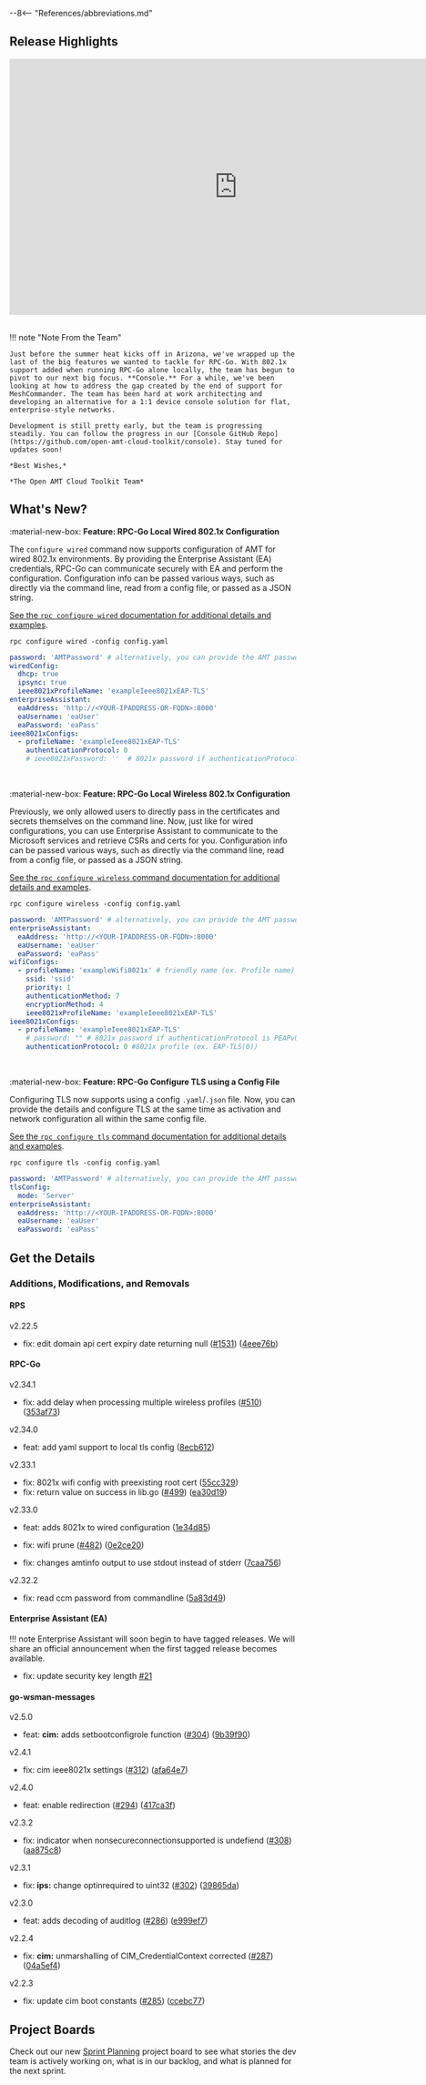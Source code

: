 --8<-- "References/abbreviations.md"
## Release Highlights

<div style="text-align:center">
  <iframe width="800" height="450" src="https://www.youtube.com/embed/ChVfBVJ_hRY?si=SWROOueZsDWX41uU" title="May 2024 Release Video" frameborder="0" allow="accelerometer; autoplay; clipboard-write; encrypted-media; gyroscope; picture-in-picture" allowfullscreen></iframe>
</div>
<br>

!!! note "Note From the Team"
    
    Just before the summer heat kicks off in Arizona, we've wrapped up the last of the big features we wanted to tackle for RPC-Go. With 802.1x support added when running RPC-Go alone locally, the team has begun to pivot to our next big focus. **Console.** For a while, we've been looking at how to address the gap created by the end of support for MeshCommander. The team has been hard at work architecting and developing an alternative for a 1:1 device console solution for flat, enterprise-style networks.

    Development is still pretty early, but the team is progressing steadily. You can follow the progress in our [Console GitHub Repo](https://github.com/open-amt-cloud-toolkit/console). Stay tuned for updates soon!
    
    *Best Wishes,* 

    *The Open AMT Cloud Toolkit Team*


## What's New?

:material-new-box: **Feature: RPC-Go Local Wired 802.1x Configuration**

The `configure wired` command now supports configuration of AMT for wired 802.1x environments. By providing the Enterprise Assistant (EA) credentials, RPC-Go can communicate securely with EA and perform the configuration. Configuration info can be passed various ways, such as directly via the command line, read from a config file, or passed as a JSON string.

[See the `rpc configure wired` documentation for additional details and examples](./Reference/RPC/commandsRPC.md#wired).

```
rpc configure wired -config config.yaml
```

```yaml title="config.yaml with 802.1x"
password: 'AMTPassword' # alternatively, you can provide the AMT password of the device in  the command line
wiredConfig:
  dhcp: true
  ipsync: true
  ieee8021xProfileName: 'exampleIeee8021xEAP-TLS'
enterpriseAssistant:
  eaAddress: 'http://<YOUR-IPADDRESS-OR-FQDN>:8000'
  eaUsername: 'eaUser'
  eaPassword: 'eaPass'
ieee8021xConfigs:
  - profileName: 'exampleIeee8021xEAP-TLS'
    authenticationProtocol: 0
    # ieee8021xPassword: ''  # 8021x password if authenticationProtocol is 2 (PEAPv0/EAP-MSCHAPv2)
```

<br>

:material-new-box: **Feature: RPC-Go Local Wireless 802.1x Configuration**

Previously, we only allowed users to directly pass in the certificates and secrets themselves on the command line. Now, just like for wired configurations, you can use Enterprise Assistant to communicate to the Microsoft services and retrieve CSRs and certs for you. Configuration info can be passed various ways, such as directly via the command line, read from a config file, or passed as a JSON string.

[See the `rpc configure wireless` command documentation for additional details and examples](./Reference/RPC/commandsRPC.md#wireless).

```
rpc configure wireless -config config.yaml
```

```yaml title="config.yaml with 802.1x"
password: 'AMTPassword' # alternatively, you can provide the AMT password of the device in  the command line
enterpriseAssistant:
  eaAddress: 'http://<YOUR-IPADDRESS-OR-FQDN>:8000'
  eaUsername: 'eaUser'
  eaPassword: 'eaPass'
wifiConfigs:
  - profileName: 'exampleWifi8021x' # friendly name (ex. Profile name)
    ssid: 'ssid'
    priority: 1
    authenticationMethod: 7
    encryptionMethod: 4
    ieee8021xProfileName: 'exampleIeee8021xEAP-TLS'
ieee8021xConfigs:
  - profileName: 'exampleIeee8021xEAP-TLS'
    # password: "" # 8021x password if authenticationProtocol is PEAPv0/EAP-MSCHAPv2(2)
    authenticationProtocol: 0 #8021x profile (ex. EAP-TLS(0))
```

<br>

:material-new-box: **Feature: RPC-Go Configure TLS using a Config File**

Configuring TLS now supports using a config `.yaml`/`.json` file. Now, you can provide the details and configure TLS at the same time as activation and network configuration all within the same config file.

[See the `rpc configure tls` command documentation for additional details and examples](./Reference/RPC/commandsRPC.md#tls).

```
rpc configure tls -config config.yaml
```

```yaml title="config.yaml"
password: 'AMTPassword' # alternatively, you can provide the AMT password of the device in  the command line
tlsConfig:
  mode: 'Server'
enterpriseAssistant:
  eaAddress: 'http://<YOUR-IPADDRESS-OR-FQDN>:8000'
  eaUsername: 'eaUser'
  eaPassword: 'eaPass'
```

## Get the Details

### Additions, Modifications, and Removals

#### RPS

v2.22.5

- fix: edit domain api cert expiry date returning null ([#1531](https://github.com/open-amt-cloud-toolkit/rps/issues/1531)) ([4eee76b](https://github.com/open-amt-cloud-toolkit/rps/commit/4eee76b9e0eafac39590d17ac517503d729bfb24))

#### RPC-Go

v2.34.1

- fix: add delay when processing multiple wireless profiles ([#510](https://github.com/open-amt-cloud-toolkit/rpc-go/issues/510)) ([353af73](https://github.com/open-amt-cloud-toolkit/rpc-go/commit/353af731b6127e2ede460e31706a382774ddc871))

v2.34.0

- feat: add yaml support to local tls config ([8ecb612](https://github.com/open-amt-cloud-toolkit/rpc-go/commit/8ecb61257d6242f9d3d9467944482df58c27bd73))

v2.33.1

- fix: 8021x wifi config with preexisting root cert ([55cc329](https://github.com/open-amt-cloud-toolkit/rpc-go/commit/55cc32939313b8709c5f4b3d86bb1cfb1dc9e79e))
- fix: return value on success in lib.go ([#499](https://github.com/open-amt-cloud-toolkit/rpc-go/issues/499)) ([ea30d19](https://github.com/open-amt-cloud-toolkit/rpc-go/commit/ea30d196fc51ed06501dc46b8dca09f9947037bb))

v2.33.0

- feat: adds 8021x to wired configuration ([1e34d85](https://github.com/open-amt-cloud-toolkit/rpc-go/commit/1e34d852d980fa0c243dd101ec57b6211175b9cf))
- fix: wifi prune ([#482](https://github.com/open-amt-cloud-toolkit/rpc-go/issues/482)) ([0e2ce20](https://github.com/open-amt-cloud-toolkit/rpc-go/commit/0e2ce200d0f4c37d22f843cb4328d1b597b2635a))

- fix: changes amtinfo output to use stdout instead of stderr ([7caa756](https://github.com/open-amt-cloud-toolkit/rpc-go/commit/7caa7568cc1b908d1fe22413ef18db85b5b02015))

v2.32.2

- fix: read ccm password from commandline ([5a83d49](https://github.com/open-amt-cloud-toolkit/rpc-go/commit/5a83d49aebe1b089cb8de4f33c928b2d45efa28a))

#### Enterprise Assistant (EA)

!!! note
    Enterprise Assistant will soon begin to have tagged releases. We will share an official announcement when the first tagged release becomes available.

- fix: update security key length [#21](https://github.com/open-amt-cloud-toolkit/enterprise-assistant/pull/21)

#### go-wsman-messages

v2.5.0

- feat: **cim:** adds setbootconfigrole function ([#304](https://github.com/open-amt-cloud-toolkit/go-wsman-messages/issues/304)) ([9b39f90](https://github.com/open-amt-cloud-toolkit/go-wsman-messages/commit/9b39f900a467451202bcf2a6f352ad3b3bf603ec))

v2.4.1

- fix: cim ieee8021x settings ([#312](https://github.com/open-amt-cloud-toolkit/go-wsman-messages/issues/312)) ([afa64e7](https://github.com/open-amt-cloud-toolkit/go-wsman-messages/commit/afa64e7c819e07ea9f16621d2624459341b2198b))

v2.4.0

- feat: enable redirection ([#294](https://github.com/open-amt-cloud-toolkit/go-wsman-messages/issues/294)) ([417ca3f](https://github.com/open-amt-cloud-toolkit/go-wsman-messages/commit/417ca3f41876d20413eeaad2e266f384c382fc53))

v2.3.2

- fix: indicator when nonsecureconnectionsupported is undefiend ([#308](https://github.com/open-amt-cloud-toolkit/go-wsman-messages/issues/308)) ([aa875c8](https://github.com/open-amt-cloud-toolkit/go-wsman-messages/commit/aa875c858a06a0f25d0c0b878bbca16144bdb605))

v2.3.1

- fix: **ips:** change optinrequired to uint32 ([#302](https://github.com/open-amt-cloud-toolkit/go-wsman-messages/issues/302)) ([39865da](https://github.com/open-amt-cloud-toolkit/go-wsman-messages/commit/39865daa3e27363ab5987164231bd019b2e077d1))

v2.3.0

- feat: adds decoding of auditlog ([#286](https://github.com/open-amt-cloud-toolkit/go-wsman-messages/issues/286)) ([e999ef7](https://github.com/open-amt-cloud-toolkit/go-wsman-messages/commit/e999ef7b7d570e8f9442f02409fe027f7a875c0f))

v2.2.4

- fix: **cim:** unmarshalling of CIM_CredentialContext corrected ([#287](https://github.com/open-amt-cloud-toolkit/go-wsman-messages/issues/287)) ([04a5ef4](https://github.com/open-amt-cloud-toolkit/go-wsman-messages/commit/04a5ef4b1bab0380054b0d5e94cc4ad650d03807))

v2.2.3

- fix: update cim boot constants ([#285](https://github.com/open-amt-cloud-toolkit/go-wsman-messages/issues/285)) ([ccebc77](https://github.com/open-amt-cloud-toolkit/go-wsman-messages/commit/ccebc7723b1fdc5a76d1a469910269625c024ae9))

## Project Boards

Check out our new [Sprint Planning](https://github.com/orgs/open-amt-cloud-toolkit/projects/10/views/2) project board to see what stories the dev team is actively working on, what is in our backlog, and what is planned for the next sprint.
